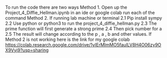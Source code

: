 To run the code there are two ways 
Method 1. Open up the Project_4_Diffie_Hellman.ipynb in an ide or google colab
run each of the command
Method 2. If running lab machine or terminal 
2.1 Pip install sympy
2.2 Use python or python3 to run the project_4_diffie_hellman.py
2.3 The prime function will first generate a strong prime
2.4 Then pick number for a 
2.5 The result will change according to the p , a , b and other values.
If Method 2 is not working here is the link for my google colab
https://colab.research.google.com/drive/1yIErMImMO5fauILV8H4O06zy9OX9Vyj9?usp=sharing